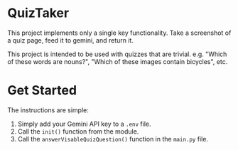 # QuizTaker

This project implements only a single key functionality. Take a screenshot of a quiz page, feed it to gemini, and return it.

This project is intended to be used with quizzes that are trivial. e.g. "Which of these words are nouns?", "Which of these images contain bicycles", etc.


# Get Started
The instructions are simple:
1. Simply add your Gemini API key to a `.env` file.
2. Call the `init()` function from the module.
3. Call the `answerVisableQuizQuestion()` function in the `main.py` file.
